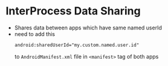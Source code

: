 # InterProcess Data Sharing

- Shares data between apps which have same named userId
- need to add this
    ````xml 
    android:sharedUserId="my.custom.named.user.id"
    ````
  to ``AndroidManifest.xml`` file in ``<manifest>`` tag
  of both apps